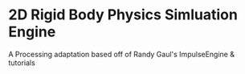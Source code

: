 # 2D Rigid Body Physics Simluation Engine
 A Processing adaptation based off of Randy Gaul's ImpulseEngine & tutorials
